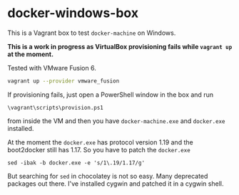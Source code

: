 # docker-windows-box

This is a Vagrant box to test `docker-machine` on Windows.

**This is a work in progress as VirtualBox provisioning fails while `vagrant up` at the moment.**

Tested with VMware Fusion 6.

```bash
vagrant up --provider vmware_fusion
```

If provisioning fails, just open a PowerShell window in the box and run

```
\vagrant\scripts\provision.ps1
```

from inside the VM and then you have `docker-machine.exe` and `docker.exe` installed.

At the moment the `docker.exe` has protocol version 1.19 and the boot2docker still has 1.17. So you
have to patch the `docker.exe`

```
sed -ibak -b docker.exe -e 's/1\.19/1.17/g'
```

But searching for `sed` in chocolatey is not so easy. Many deprecated packages out there. I've installed cygwin and patched it in a cygwin shell.


